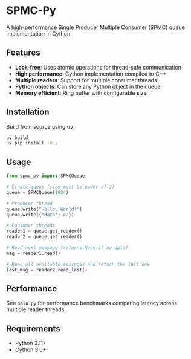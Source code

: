 # SPMC-Py

A high-performance Single Producer Multiple Consumer (SPMC) queue implementation in Cython.

## Features

- **Lock-free**: Uses atomic operations for thread-safe communication
- **High performance**: Cython implementation compiled to C++
- **Multiple readers**: Support for multiple consumer threads
- **Python objects**: Can store any Python object in the queue
- **Memory efficient**: Ring buffer with configurable size

## Installation

Build from source using uv:

```bash
uv build
uv pip install -e .
```

## Usage

```python
from spmc_py import SPMCQueue

# Create queue (size must be power of 2)
queue = SPMCQueue(1024)

# Producer thread
queue.write("Hello, World!")
queue.write({"data": 42})

# Consumer threads
reader1 = queue.get_reader()
reader2 = queue.get_reader()

# Read next message (returns None if no data)
msg = reader1.read()

# Read all available messages and return the last one
last_msg = reader2.read_last()
```

## Performance

See `main.py` for performance benchmarks comparing latency across multiple reader threads.

## Requirements

- Python 3.11+
- Cython 3.0+
